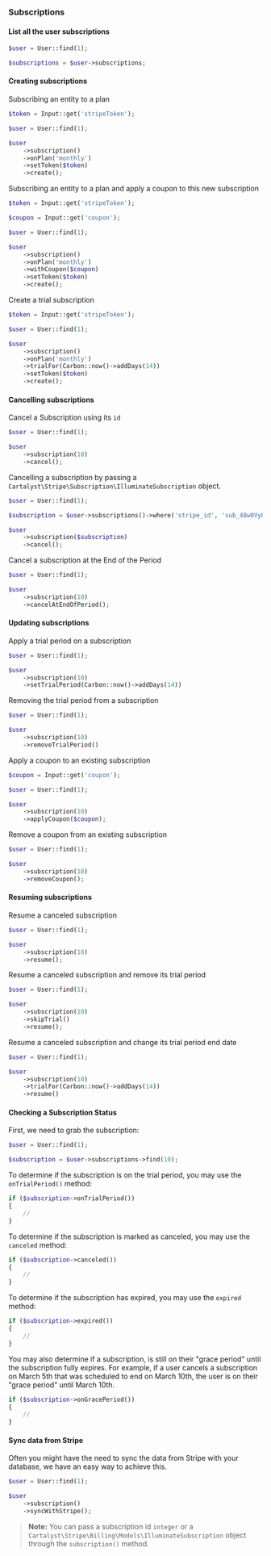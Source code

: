 ### Subscriptions

#### List all the user subscriptions

```php
$user = User::find(1);

$subscriptions = $user->subscriptions;
```

#### Creating subscriptions

Subscribing an entity to a plan

```php
$token = Input::get('stripeToken');

$user = User::find(1);

$user
	->subscription()
	->onPlan('monthly')
	->setToken($token)
	->create();
```

Subscribing an entity to a plan and apply a coupon to this new subscription

```php
$token = Input::get('stripeToken');

$coupon = Input::get('coupon');

$user = User::find(1);

$user
	->subscription()
	->onPlan('monthly')
	->withCoupon($coupon)
	->setToken($token)
	->create();
```

Create a trial subscription

```php
$token = Input::get('stripeToken');

$user = User::find(1);

$user
	->subscription()
	->onPlan('monthly')
	->trialFor(Carbon::now()->addDays(14))
	->setToken($token)
	->create();
```

#### Cancelling subscriptions

Cancel a Subscription using its `id`

```php
$user = User::find(1);

$user
	->subscription(10)
	->cancel();
```

Cancelling a subscription by passing a `Cartalyst\Stripe\Subscription\IlluminateSubscription` object.

```php
$user = User::find(1);

$subscription = $user->subscriptions()->where('stripe_id', 'sub_48w0VyQzcNWCe3')->first();

$user
	->subscription($subscription)
	->cancel();
```

Cancel a subscription at the End of the Period

```php
$user = User::find(1);

$user
	->subscription(10)
	->cancelAtEndOfPeriod();
```

#### Updating subscriptions

Apply a trial period on a subscription

```php
$user = User::find(1);

$user
	->subscription(10)
	->setTrialPeriod(Carbon::now()->addDays(14))
```

Removing the trial period from a subscription

```php
$user = User::find(1);

$user
	->subscription(10)
	->removeTrialPeriod()
```

Apply a coupon to an existing subscription

```php
$coupon = Input::get('coupon');

$user = User::find(1);

$user
	->subscription(10)
	->applyCoupon($coupon);
```

Remove a coupon from an existing subscription

```php
$user = User::find(1);

$user
	->subscription(10)
	->removeCoupon();
```

#### Resuming subscriptions

Resume a canceled subscription

```php
$user = User::find(1);

$user
	->subscription(10)
	->resume();
```

Resume a canceled subscription and remove its trial period

```php
$user = User::find(1);

$user
	->subscription(10)
	->skipTrial()
	->resume();
```

Resume a canceled subscription and change its trial period end date

```php
$user = User::find(1);

$user
	->subscription(10)
	->trialFor(Carbon::now()->addDays(14))
	->resume()
```

#### Checking a Subscription Status

First, we need to grab the subscription:

```php
$user = User::find(1);

$subscription = $user->subscriptions->find(10);
```

To determine if the subscription is on the trial period, you may use the `onTrialPeriod()` method:

```php
if ($subscription->onTrialPeriod())
{
	//
}
```

To determine if the subscription is marked as canceled, you may use the `canceled` method:

```php
if ($subscription->canceled())
{
	//
}
```

To determine if the subscription has expired, you may use the `expired` method:

```php
if ($subscription->expired())
{
	//
}
```

You may also determine if a subscription, is still on their "grace period" until the subscription fully expires. For example, if a user cancels a subscription on March 5th that was scheduled to end on March 10th, the user is on their "grace period" until March 10th.

```php
if ($subscription->onGracePeriod())
{
	//
}
```

#### Sync data from Stripe

Often you might have the need to sync the data from Stripe with your database, we have an easy way to achieve this.

```php
$user = User::find(1);

$user
	->subscription()
	->syncWithStripe();
```

> **Note:** You can pass a subscription id `integer` or a `Cartalyst\Stripe\Billing\Models\IlluminateSubscription` object through the `subscription()` method.
